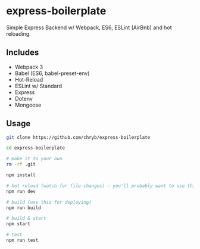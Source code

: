 # express-boilerplate

Simple Express Backend w/ Webpack, ES6, ESLint (AirBnb) and hot reloading.

## Includes

- Webpack 3
- Babel (ES6, babel-preset-env)
- Hot-Reload
- ESLint w/ Standard
- Express
- Dotenv
- Mongoose

## Usage

```bash
git clone https://github.com/chryb/express-boilerplate

cd express-boilerplate

# make it to your own
rm -rf .git

npm install

# hot reload (watch for file changes) - you'll probably want to use this whilst developing
npm run dev

# build (use this for deploying)
npm run build

# build & start
npm start

# test
npm run test
```
